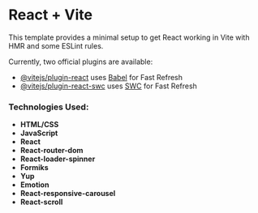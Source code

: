 # React + Vite

This template provides a minimal setup to get React working in Vite with HMR and some ESLint rules.

Currently, two official plugins are available:

- [@vitejs/plugin-react](https://github.com/vitejs/vite-plugin-react/blob/main/packages/plugin-react/README.md) uses [Babel](https://babeljs.io/) for Fast Refresh
- [@vitejs/plugin-react-swc](https://github.com/vitejs/vite-plugin-react-swc) uses [SWC](https://swc.rs/) for Fast Refresh

### Technologies Used:

- **HTML/CSS**
- **JavaScript**
- **React**
- **React-router-dom**
- **React-loader-spinner**
- **Formiks**
- **Yup**
- **Emotion**
- **React-responsive-carousel**
- **React-scroll**

